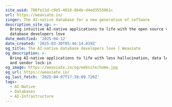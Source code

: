 ```yaml
---
site_uuid: 786fe11d-c9e5-4010-8b4b-d4ed3555061c
url: https://weaviate.io/
zinger: The AI-native database for a new generation of software
description_site_cp: >-
  Bring intuitive AI-native applications to life with the open source vector
  database developers love
date_modified: '2025-04-12'
date_created: '2025-03-30T05:44:14.819Z'
og_title: The AI-native database developers love | Weaviate
og_description: >-
  Bring AI-native applications to life with less hallucination, data leakage,
  and vendor lock-in
og_image: https://weaviate.io/og/website/home.jpg
og_url: https://weaviate.io/
og_last_fetch: '2025-04-07T17:38:09.726Z'
tags:
  - AI-Native
  - Databases
  - AI-Infrastructure
---
```





















































